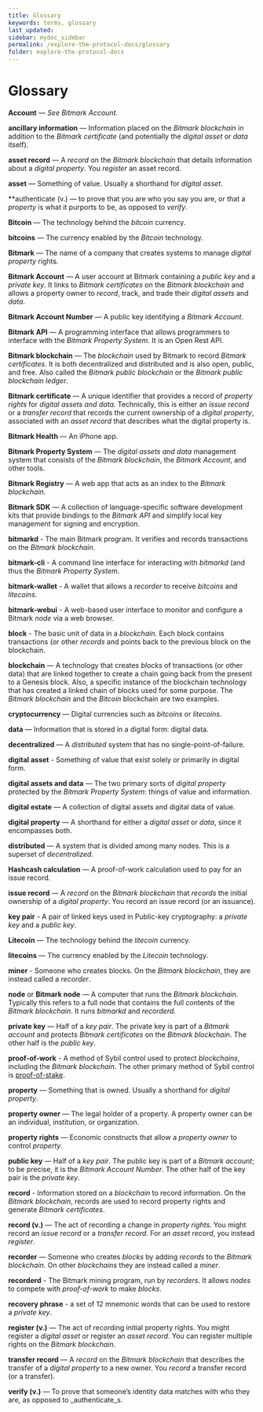 ```yaml
---
title: Glossary
keywords: terms, glossary
last_updated: 
sidebar: mydoc_sidebar
permalink: /explore-the-protocol-docs/glossary
folder: explore-the-protocol-docs
---
```


# Glossary

**Account** — _See Bitmark Account._

**ancillary information** — Information placed on the _Bitmark blockchain_ in addition to the _Bitmark certificate_ (and potentially the _digital asset_ or _data_ itself).

**asset record** — A _record_ on the _Bitmark blockchain_ that details information about a _digital property_. You _register_ an asset record.

**asset** — Something of value. Usually a shorthand for _digital asset_.

**authenticate (v.) — to prove that you are who you say you are, or that a _property_ is what it purports to be, as opposed to _verify_.

**Bitcoin** — The technology behind the _bitcoin_ currency.

**bitcoins** — The currency enabled by the _Bitcoin_ technology.

**Bitmark** — The name of a company that creates systems to manage _digital property_ rights. 

**Bitmark Account** — A user account at Bitmark containing a _public key_ and a _private key_. It links to _Bitmark certificates_ on the _Bitmark blockchain_ and allows a property owner to _record_, track, and trade their _digital assets_ and _data_.

**Bitmark Account Number** — A public key identifying a _Bitmark Account_.

**Bitmark API** — A programming interface that allows programmers to interface with the _Bitmark Property System_. It is an Open Rest API.

**Bitmark blockchain** — The _blockchain_ used by Bitmark to record _Bitmark certificates_. It is both decentralized and distributed and is also open, public, and free. Also called the _Bitmark public blockchain_ or the _Bitmark public blockchain ledger_.

**Bitmark certificate** — A unique identifier that provides a record of _property rights_ for _digital assets and data_. Technically, this is either an _issue record_ or a _transfer record_ that records the current ownership of a _digital property_, associated with an _asset record_ that describes what the digital property is.

**Bitmark Health** — An iPhone app.

**Bitmark Property System** — The _digital assets and data_ management system that consists of the _Bitmark blockchain_, the _Bitmark Account_, and other tools.

**Bitmark Registry** — A web app that acts as an index to the _Bitmark blockchain_.

**Bitmark SDK** — A collection of language-specific software development kits that provide bindings to the _Bitmark API_ and simplify local key management for signing and encryption.

**bitmarkd** - The main Bitmark program. It verifies and records transactions on the _Bitmark blockchain_.

**bitmark-cli** - A command line interface for interacting with _bitmarkd_ (and thus the _Bitmark Property System_.

**bitmark-wallet** - A wallet that allows a _recorder_ to receive _bitcoins_ and _litecoins_.

**bitmark-webui** - A web-based user interface to monitor and configure a Bitmark _node_ via a web browser.

**block** - The basic unit of data in a _blockchain_. Each block contains transactions (or other _records_ and points back to the previous block on the blockchain.

**blockchain** — A technology that creates _blocks_ of transactions (or other data) that are linked together to create a chain going back from the present to a Genesis block. Also, a specific instance of the blockchain technology that has created a linked chain of blocks used for some purpose. The _Bitmark blockchain_ and the _Bitcoin_ blockchain are two examples.

**cryptocurrency** — Digital currencies such as _bitcoins_ or _litecoins_.

**data** — Information that is stored in a digital form: digital data. 

**decentralized** — A _distributed_ system that has no single-point-of-failure.

**digital asset** - Something of value that exist solely or primarily in digital form.

**digital assets and data** — The two primary sorts of _digital property_ protected by the _Bitmark Property System_: things of value and information.

**digital estate** — A collection of digital assets and digital data of value.

**digital property** — A shorthand for either a _digital asset_ or _data_, since it encompasses both.

**distributed** — A system that is divided among many nodes. This is a superset of _decentralized_.

**Hashcash calculation** — A proof-of-work calculation used to pay for an issue record.

**issue record** — A _record_ on the _Bitmark blockchain_ that _records_ the initial ownership of a _digital property_. You record an issue record (or an issuance).

**key pair** - A pair of linked keys used in Public-key cryptography: a _private key_ and a _public key_.

**Litecoin** — The technology behind the _litecoin_ currency.

**litecoins** — The currency enabled by the _Litecoin_ technology.

**miner** - Someone who creates blocks. On the _Bitmark blockchain_, they are instead called a _recorder_.

**node** or **Bitmark node** — A computer that runs the _Bitmark blockchain_. Typically this refers to a full node that contains the full contents of the _Bitmark blockchain_. It runs _bitmarkd_ and _recorderd_.

**private key** — Half of a _key pair_. The private key is part of a _Bitmark account_ and protects _Bitmark certificates_ on the _Bitmark blockchain_. The other half is the _public key_.

**proof-of-work** - A method of Sybil control used to protect _blockchains_, including the _Bitmark blockchain_. The other primary method of Sybil control is [proof-of-stake](https://medium.com/@bitmark/a-philosophy-of-blockchain-what-would-satoshi-nakamoto-think-of-proof-of-stake-f9aac8e4d005).

**property** — Something that is owned. Usually a shorthand for _digital property_. 

**property owner** — The legal holder of a property. A property owner can be an individual, institution, or organization.

**property rights** — Economic constructs that allow a _property owner_ to control  _property_.

**public key** — Half of a _key pair_. The public key is part of a _Bitmark account_; to be precise, it is the _Bitmark Account Number_. The other half of the key pair is the _private key_.

**record** - Information stored on a _blockchain_ to record information. On the _Bitmark blockchain_, records are used to record property rights and generate _Bitmark certificates_.

**record (v.)** — The act of recording a change in _property rights_. You might record an _issue record_ or a _transfer record_. For an _asset record_, you instead _register_.

**recorder** — Someone who creates _blocks_ by adding _records_ to the _Bitmark blockchain_. On other _blockchains_ they are instead called a _miner_.

**recorderd** - The Bitmark mining program, run by _recorders_. It allows _nodes_ to compete with _proof-of-work_ to make _blocks_.

**recovery phrase** - a set of 12 mnemonic words that can be used to restore a _private key_.

**register (v.)** — The act of recording initial property rights. You might register a _digital asset_ or register an _asset record_. You can register multiple rights on the _Bitmark blockchain_.

**transfer record** — A _record_ on the _Bitmark blockchain_ that describes the transfer of a _digital property_ to a new owner. You _record_ a transfer record (or a transfer).

**verify (v.)** — To prove that someone’s identity data matches with who they are, as opposed to _authenticate_s.
